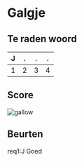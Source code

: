 # Galgje

## Te raden woord

|J|.|.|.|
|-|-|-|-|
|1|2|3|4|

## Score
![gallow](./images/1.png)

## Beurten
req1:J Goed